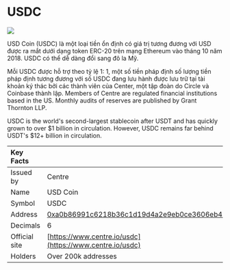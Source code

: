 # USDC

![](../../.gitbook/assets/usdc-coin-bd351fb779%20%281%29.png)

USD Coin (USDC) là một loại tiền ổn định có giá trị tương đương với USD được ra mắt dưới dạng token ERC-20 trên mạng Ethereum vào tháng 10 năm 2018. USDC có thể dễ dàng đổi sang đô la Mỹ.

Mỗi USDC được hỗ trợ theo tỷ lệ 1: 1, một số tiền pháp định số lượng tiền pháp định tương đương với số USDC đang lưu hành được lưu trữ tại tài khoản ký thác bởi các thành viên của Center, một tập đoàn do Circle và Coinbase thành lập. Members of Centre are regulated financial institutions based in the US. Monthly audits of reserves are published by Grant Thornton LLP.

USDC is the world's second-largest stablecoin after USDT and has quickly grown to over $1 billion in circulation. However, USDC remains far behind USDT's $12+ billion in circulation.

| Key Facts     |                                                                                                                     |
|:------------- |:------------------------------------------------------------------------------------------------------------------- |
| Issued by     | Centre                                                                                                              |
| Name          | USD Coin                                                                                                            |
| Symbol        | USDC                                                                                                                |
| Address       | [0xa0b86991c6218b36c1d19d4a2e9eb0ce3606eb48](https://etherscan.io/token/0xa0b86991c6218b36c1d19d4a2e9eb0ce3606eb48) |
| Decimals      | 6                                                                                                                   |
| Official site | [https://www.centre.io/usdc](https://www.centre.io/usdc)                                                            |
| Holders       | Over 200k addresses                                                                                                 |



